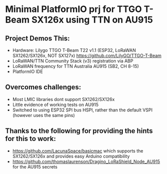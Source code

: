 # Minimal PlatformIO prj for TTGO T-Beam SX126x using TTN on AU915

##  Project Demos This:
* Hardware: Lilygo TTGO T-Beam T22 v1.1 (ESP32, LoRaWAN SX1262/SX126x, NOT SX127x) https://github.com/LilyGO/TTGO-T-Beam
* LoRaWAN/TTN Community Stack (v3) registration via ABP
* LoRaWAN frequency for TTN Australia AU915 (SB2, CH 8-15)
* PlatformIO IDE

##  Overcomes challenges:
* Most LMIC libraries dont support SX1262/SX126x
* Little evidence of working tests on AU915
* Switched to using ESP32 SPI bus HSPI, rather than the default VSPI (however uses the same pins)

## Thanks to the following for providing the hints for this to work:
* https://github.com/LacunaSpace/basicmac which supports the SX1262/SX126x and provides easy Arduino compatibility
* https://github.com/thomaslaurenson/Dragino_LoRaShield_Node_AU915 for the AU915 secrets
